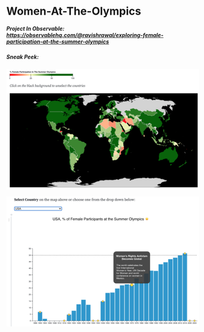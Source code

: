 # Women-At-The-Olympics

##### Project In Observable: https://observablehq.com/@ravishrawal/exploring-female-participation-at-the-summer-olympics

##### Sneak Peek:

![alt text](https://github.com/ravishrawal/Women-At-The-Olympics/blob/main/olympicsmap.png?raw=true)

![alt text](https://github.com/ravishrawal/Women-At-The-Olympics/blob/main/olympicsbar.png?raw=true)
